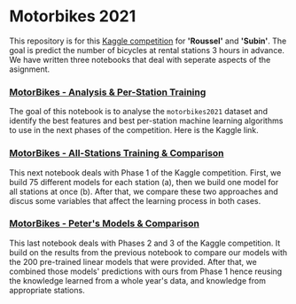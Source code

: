 # Motorbikes 2021

This repository is for this [Kaggle competition](https://www.kaggle.com/c/morebikes2021/overview) for __'Roussel'__ and __'Subin'__. The goal is predict the number of bicycles at rental stations 3 hours in advance. We have written three notebooks that deal with seperate aspects of the asignment.

### [MotorBikes - Analysis & Per-Station Training](https://www.kaggle.com/desmondrn/motorbikes-analysis-per-station-training)
The goal of this notebook is to analyse the `motorbikes2021` dataset and identify the best features and best per-station machine learning algorithms to use in the next phases of the competition. Here is the Kaggle link.

### [MotorBikes - All-Stations Training & Comparison](https://www.kaggle.com/desmondrn/motorbikes-all-stations-training-comparison)
This next notebook deals with Phase 1 of the Kaggle competition. First, we build 75 different models for each station (a), then we build one model for all stations at once (b). After that, we compare these two approaches and discus some variables that affect the learning process in both cases.

### [MotorBikes - Peter's Models & Comparison](https://www.kaggle.com/desmondrn/motorbikes-peter-s-models-comparison)
This last notebook deals with Phases 2 and 3 of the Kaggle competition. It build on the results from the previous notebook to compare our models with the 200 pre-trained linear models that were provided. After that, we combined those models' predictions with ours from Phase 1 hence reusing the knowledge learned from a whole year's data, and knowledge from appropriate stations.
